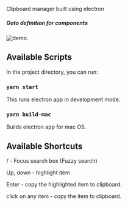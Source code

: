Clipboard manager built using electron
##### Goto definition for components 
![demo](demo/super-clip-demo.gif).


## Available Scripts

In the project directory, you can run:

### `yarn start`

This runs electron app in development mode.

### `yarn build-mac`

Builds electron app for mac OS.

## Available Shortcuts

/ - Focus search box (Fuzzy search)

Up, down - highlight item

Enter - copy the highlighted item to clipboard.

click on any item - copy the item to clipboard. 
